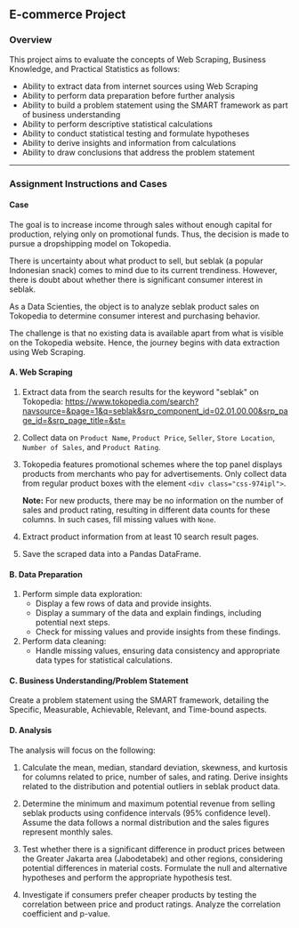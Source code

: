 ## E-commerce Project

### Overview

This project aims to evaluate the concepts of Web Scraping, Business Knowledge, and Practical Statistics as follows:

- Ability to extract data from internet sources using Web Scraping
- Ability to perform data preparation before further analysis
- Ability to build a problem statement using the SMART framework as part of business understanding
- Ability to perform descriptive statistical calculations
- Ability to conduct statistical testing and formulate hypotheses
- Ability to derive insights and information from calculations
- Ability to draw conclusions that address the problem statement

---

### Assignment Instructions and Cases

#### Case
The goal is to increase income through sales without enough capital for production, relying only on promotional funds. Thus, the decision is made to pursue a dropshipping model on Tokopedia.

There is uncertainty about what product to sell, but seblak (a popular Indonesian snack) comes to mind due to its current trendiness. However, there is doubt about whether there is significant consumer interest in seblak.

As a Data Scienties, the object is to analyze seblak product sales on Tokopedia to determine consumer interest and purchasing behavior.

The challenge is that no existing data is available apart from what is visible on the Tokopedia website. Hence, the journey begins with data extraction using Web Scraping.

#### A. Web Scraping
1. Extract data from the search results for the keyword "seblak" on Tokopedia:
   https://www.tokopedia.com/search?navsource=&page=1&q=seblak&srp_component_id=02.01.00.00&srp_page_id=&srp_page_title=&st=
2. Collect data on `Product Name`, `Product Price`, `Seller`, `Store Location`, `Number of Sales`, and `Product Rating`.
3. Tokopedia features promotional schemes where the top panel displays products from merchants who pay for advertisements. Only collect data from regular product boxes with the element `<div class="css-974ipl">`.

   **Note:** For new products, there may be no information on the number of sales and product rating, resulting in different data counts for these columns. In such cases, fill missing values with `None`.

4. Extract product information from at least 10 search result pages.

5. Save the scraped data into a Pandas DataFrame.

#### B. Data Preparation
1. Perform simple data exploration:
   - Display a few rows of data and provide insights.
   - Display a summary of the data and explain findings, including potential next steps.
   - Check for missing values and provide insights from these findings.
2. Perform data cleaning:
   - Handle missing values, ensuring data consistency and appropriate data types for statistical calculations.

#### C. Business Understanding/Problem Statement
Create a problem statement using the SMART framework, detailing the Specific, Measurable, Achievable, Relevant, and Time-bound aspects.

#### D. Analysis
The analysis will focus on the following:

1. Calculate the mean, median, standard deviation, skewness, and kurtosis for columns related to price, number of sales, and rating. Derive insights related to the distribution and potential outliers in seblak product data.

2. Determine the minimum and maximum potential revenue from selling seblak products using confidence intervals (95% confidence level). Assume the data follows a normal distribution and the sales figures represent monthly sales.

3. Test whether there is a significant difference in product prices between the Greater Jakarta area (Jabodetabek) and other regions, considering potential differences in material costs. Formulate the null and alternative hypotheses and perform the appropriate hypothesis test.

4. Investigate if consumers prefer cheaper products by testing the correlation between price and product ratings. Analyze the correlation coefficient and p-value.
